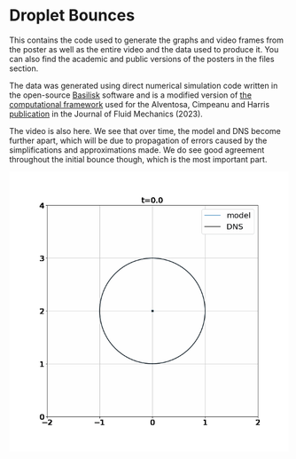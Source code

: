 # Droplet Bounces


This contains the code used to generate the graphs and video frames from the poster as well as the entire video and the data used to produce it. You can also find the academic and public versions of the posters in the files section.

The data was generated using direct numerical simulation code written in the open-source [Basilisk](http://basilisk.fr/) software and is a modified version of [the computational framework](https://github.com/rcsc-group/BouncingDroplets) used for the Alventosa, Cimpeanu and Harris [publication](https://www.cambridge.org/core/journals/journal-of-fluid-mechanics/article/inertiocapillary-rebound-of-a-droplet-impacting-a-fluid-bath/93C2414D27C42F17BF67587E9C5BA6AF) in the Journal of Fluid Mechanics (2023).


The video is also here. We see that over time, the model and DNS become further apart, which will be due to propagation of errors caused by the simplifications and approximations made. We do see good agreement throughout the initial bounce though, which is the most important part.


![video](https://github.com/WilliamGillow/oil_droplet_bounce/blob/main/oil_droplet_interface_shape_comparison.gif)
